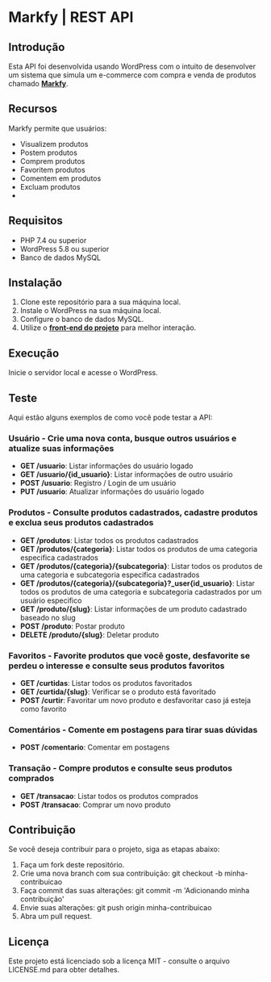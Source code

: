 # Markfy | REST API

## Introdução

Esta API foi desenvolvida usando WordPress com o intuito de desenvolver um sistema que simula um e-commerce com compra e venda de produtos
chamado <strong><a href="https://github.com/GKeslley/markfy">Markfy</a></strong>.

## Recursos
Markfy permite que usuários:
  - Visualizem produtos <br>
  - Postem produtos <br>
  - Comprem produtos <br>
  - Favoritem produtos <br>
  - Comentem em produtos
  - Excluam produtos
  - 
## Requisitos

- PHP 7.4 ou superior
- WordPress 5.8 ou superior
- Banco de dados MySQL

## Instalação

1. Clone este repositório para a sua máquina local.
2. Instale o WordPress na sua máquina local.
3. Configure o banco de dados MySQL.
4. Utilize o <strong><a href="https://github.com/GKeslley/markfy">front-end do projeto</a></strong> para melhor interação. 

## Execução

Inicie o servidor local e acesse o WordPress.

## Teste

Aqui estão alguns exemplos de como você pode testar a API:

### Usuário - Crie uma nova conta, busque outros usuários e atualize suas informações

- **GET /usuario**: Listar informações do usuário logado
- **GET /usuario/{id_usuario}**: Listar informações de outro usuário
- **POST /usuario**: Registro / Login de um usuário
- **PUT /usuario**: Atualizar informações do usuário logado

### Produtos - Consulte produtos cadastrados, cadastre produtos e exclua seus produtos cadastrados

- **GET /produtos**: Listar todos os produtos cadastrados
- **GET /produtos/{categoria}**: Listar todos os produtos de uma categoria especifica cadastrados
- **GET /produtos/{categoria}/{subcategoria}**: Listar todos os produtos de uma categoria e subcategoria especifica cadastrados
- **GET /produtos/{categoria}/{subcategoria}?_user{id_usuario}**: Listar todos os produtos de uma categoria e subcategoria cadastrados por um usuário especifico
- **GET /produto/{slug}**: Listar informações de um produto cadastrado baseado no slug
- **POST /produto**: Postar produto
- **DELETE /produto/{slug}**: Deletar produto

### Favoritos - Favorite produtos que você goste, desfavorite se perdeu o interesse e consulte seus produtos favoritos

- **GET /curtidas**: Listar todos os produtos favoritados
- **GET /curtida/{slug}**: Verificar se o produto está favoritado
- **POST /curtir**: Favoritar um novo produto e desfavoritar caso já esteja como favorito

### Comentários - Comente em postagens para tirar suas dúvidas

- **POST /comentario**: Comentar em postagens

### Transação - Compre produtos e consulte seus produtos comprados

- **GET /transacao**: Listar todos os produtos comprados
- **POST /transacao**: Comprar um novo produto

## Contribuição
Se você deseja contribuir para o projeto, siga as etapas abaixo:

1. Faça um fork deste repositório.
2. Crie uma nova branch com sua contribuição: git checkout -b minha-contribuicao
3. Faça commit das suas alterações: git commit -m 'Adicionando minha contribuição'
4. Envie suas alterações: git push origin minha-contribuicao
5. Abra um pull request.

## Licença
Este projeto está licenciado sob a licença MIT - consulte o arquivo LICENSE.md para obter detalhes.
